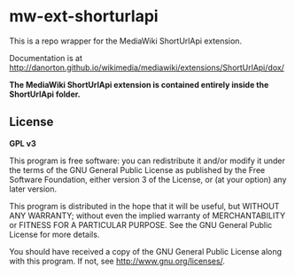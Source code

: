 mw-ext-shorturlapi
==================

This is a repo wrapper for the MediaWiki ShortUrlApi extension.

Documentation is at http://danorton.github.io/wikimedia/mediawiki/extensions/ShortUrlApi/dox/

**The MediaWiki ShortUrlApi extension is contained entirely inside the ShortUrlApi folder.**

## License
**GPL v3**

This program is free software: you can redistribute it and/or modify
it under the terms of the GNU General Public License as published by
the Free Software Foundation, either version 3 of the License, or
(at your option) any later version.

This program is distributed in the hope that it will be useful,
but WITHOUT ANY WARRANTY; without even the implied warranty of
MERCHANTABILITY or FITNESS FOR A PARTICULAR PURPOSE.  See the
GNU General Public License for more details.

You should have received a copy of the GNU General Public License
along with this program.  If not, see <http://www.gnu.org/licenses/>.

